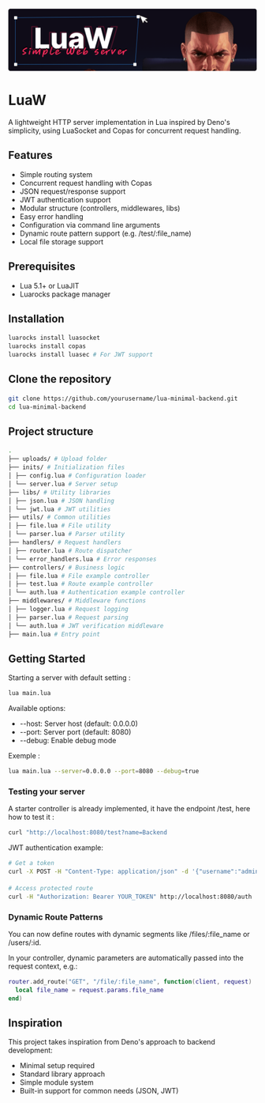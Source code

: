![LuaW](LuaW.png)

# LuaW

A lightweight HTTP server implementation in Lua inspired by Deno's simplicity, using LuaSocket and Copas for concurrent request handling.

## Features

- Simple routing system
- Concurrent request handling with Copas
- JSON request/response support
- JWT authentication support
- Modular structure (controllers, middlewares, libs)
- Easy error handling
- Configuration via command line arguments
- Dynamic route pattern support (e.g. /test/:file_name)
- Local file storage support

## Prerequisites

- Lua 5.1+ or LuaJIT
- Luarocks package manager

## Installation
```bash
luarocks install luasocket
luarocks install copas
luarocks install luasec # For JWT support
```

## Clone the repository
```bash
git clone https://github.com/yourusername/lua-minimal-backend.git
cd lua-minimal-backend
```

## Project structure
```bash
.
├── uploads/ # Upload folder
├── inits/ # Initialization files
│ ├── config.lua # Configuration loader
│ └── server.lua # Server setup
├── libs/ # Utility libraries
│ ├── json.lua # JSON handling
│ └── jwt.lua # JWT utilities
├── utils/ # Common utilities
│ ├── file.lua # File utility
│ └── parser.lua # Parser utility
├── handlers/ # Request handlers
│ ├── router.lua # Route dispatcher
│ └── error_handlers.lua # Error responses
├── controllers/ # Business logic
│ ├── file.lua # File example controller
│ ├── test.lua # Route example controller
│ └── auth.lua # Authentication example controller
├── middlewares/ # Middleware functions
│ ├── logger.lua # Request logging
│ ├── parser.lua # Request parsing
│ └── auth.lua # JWT verification middleware
├── main.lua # Entry point
```
## Getting Started

Starting a server with default setting :
```bash
lua main.lua
```

Available options:

- --host: Server host (default: 0.0.0.0)
- --port: Server port (default: 8080)
- --debug: Enable debug mode

Exemple :
```bash
lua main.lua --server=0.0.0.0 --port=8080 --debug=true
```

### Testing your server

A starter controller is already implemented, it have the endpoint /test, here how to test it :
```bash
curl "http://localhost:8080/test?name=Backend
```

JWT authentication example:
```bash
# Get a token
curl -X POST -H "Content-Type: application/json" -d '{"username":"admin","password":"secret"}' http://localhost:8080/login

# Access protected route
curl -H "Authorization: Bearer YOUR_TOKEN" http://localhost:8080/auth
```

### Dynamic Route Patterns

You can now define routes with dynamic segments like /files/:file_name or /users/:id.

In your controller, dynamic parameters are automatically passed into the request context, e.g.:

```lua
router.add_route("GET", "/file/:file_name", function(client, request)
  local file_name = request.params.file_name
end)
```

## Inspiration

This project takes inspiration from Deno's approach to backend development:

- Minimal setup required
- Standard library approach
- Simple module system
- Built-in support for common needs (JSON, JWT)
